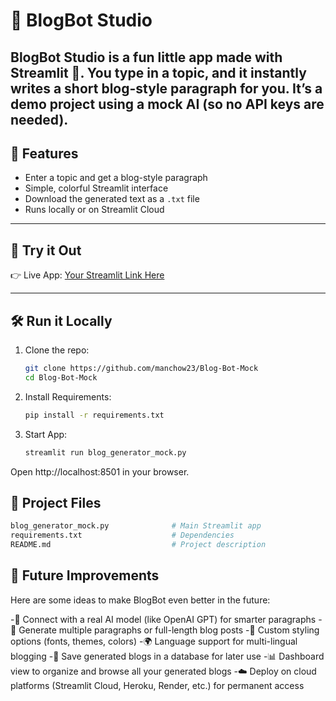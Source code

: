 # 📝 BlogBot Studio  

**BlogBot Studio** is a fun little app made with Streamlit
 🎈.
You type in a topic, and it instantly writes a short blog-style paragraph for you.
It’s a demo project using a mock AI (so no API keys are needed).
---

## 🌟 Features  

- Enter a topic and get a blog-style paragraph  
- Simple, colorful Streamlit interface  
- Download the generated text as a `.txt` file  
- Runs locally or on Streamlit Cloud  

---

## 🚀 Try it Out  

👉 Live App: [Your Streamlit Link Here](https://your-app.streamlit.app)  

---

## 🛠️ Run it Locally  

1. Clone the repo:
   ```bash
   git clone https://github.com/manchow23/Blog-Bot-Mock
   cd Blog-Bot-Mock
2. Install Requirements:
   ```bash
   pip install -r requirements.txt
3. Start App:
   ```bash
   streamlit run blog_generator_mock.py

Open http://localhost:8501 in your browser.

## 📂 Project Files
```bash
blog_generator_mock.py              # Main Streamlit app
requirements.txt                    # Dependencies
README.md                           # Project description
```

## 🔮 Future Improvements

Here are some ideas to make BlogBot even better in the future:

-🤖 Connect with a real AI model (like OpenAI GPT) for smarter paragraphs
-📑 Generate multiple paragraphs or full-length blog posts
-🎨 Custom styling options (fonts, themes, colors)
-🌍 Language support for multi-lingual blogging
-💾 Save generated blogs in a database for later use
-📊 Dashboard view to organize and browse all your generated blogs
-☁️ Deploy on cloud platforms (Streamlit Cloud, Heroku, Render, etc.) for permanent access

